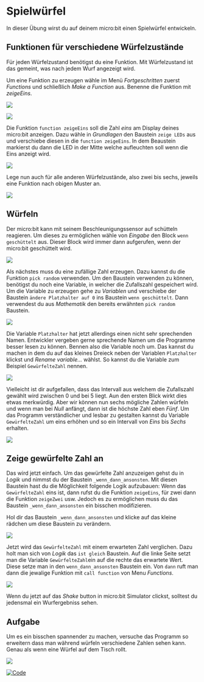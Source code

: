 # Spielwürfel

In dieser Übung wirst du auf deinem micro:bit einen Spielwürfel entwickeln.

## Funktionen für verschiedene Würfelzustände

Für jeden Würfelzustand benötigst du eine Funktion. Mit Würfelzustand ist das gemeint, was nach jedem Wurf angezeigt wird.

Um eine Funktion zu erzeugen wähle im Menü _Fortgeschritten_ zuerst _Functions_ und schließlich _Make a Function_ aus. Benenne die Funktion mit _zeigeEins_.

![](images/create_function.png)

![](images/function_show_one.png)

Die Funktion ```function zeigeEins``` soll die Zahl _eins_ am Display deines micro:bit anzeigen. Dazu wähle in _Grundlagen_ den Baustein ```zeige LEDs``` aus und verschiebe diesen in die ```function zeigeEins```. In dem Beaustein markierst du dann die LED in der Mitte welche aufleuchten soll wenn die Eins anzeigt wird.

![](images/display_shows_one.png)

Lege nun auch für alle anderen Würfelzustände, also zwei bis sechs, jeweils eine Funktion nach obigen Muster an.

![](images/all_show_functions.png)

## Würfeln

Der micro:bit kann mit seinem Beschleunigungssensor auf schütteln reagieren. Um dieses zu ermöglichen wähle von _Eingabe_ den Block ```wenn geschüttelt``` aus. Dieser Block wird immer dann aufgerufen, wenn der micro:bit geschüttelt wird.

![](images/event_when_shaken.png)

Als nächstes muss du eine zufällige Zahl erzeugen. Dazu kannst du die Funktion ```pick random``` verwenden. Um den Baustein verwenden zu können, benötigst du noch eine Variable, in welcher die Zufallszahl gespeichert wird. Um die Variable zu erzeugen gehe zu _Variablen_ und verschiebe der Baustein ```ändere Platzhalter auf 0``` ins Baustein ```wenn geschüttelt```. Dann verwendest du aus  _Mathematik_ den bereits erwähnten ```pick random``` Baustein.

![](images/add_new_random_number_variable.png)

Die Variable ```Platzhalter``` hat jetzt allerdings einen nicht sehr sprechenden Namen. Entwickler vergeben gerne sprechende Namen um die Programme besser lesen zu können. Bennen also die Variable noch um. Das kannst du machen in dem du auf das kleines Dreieck neben der Variablen ```Platzhalter``` klickst und _Rename variable..._ wählst. So kannst du die Variable zum Beispiel ```GewürfelteZahl``` nennen.

![](images/rename_variable.png)

Vielleicht ist dir aufgefallen, dass das Intervall aus welchem die Zufallszahl gewählt wird zwischen 0 und bei 5 liegt. Aun den ersten Blick wirkt dies etwas merkwürdig. Aber wir können nun sechs mögliche Zahlen würfeln und wenn man bei _Null_ anfängt, dann ist die höchste Zahl eben _Fünf_. Um das Programm verständlicher und lesbar zu gestalten kannst du Variable ```GewürfelteZahl``` um eins erhöhen und so ein Intervall von _Eins_ bis _Sechs_ erhalten.

![](images/increase_variable.png)

## Zeige gewürfelte Zahl an

Das wird jetzt einfach. Um das gewürfelte Zahl anzuzeigen gehst du in _Logik_ und nimmst du der Baustein ```_wenn_dann_ansonsten```. Mit diesen Baustein hast du die Möglichkeit folgende Logik aufzubauen: Wenn das ```GewürfelteZahl``` eins ist, dann rufst du die Funktion ```zeigeEins```, für zwei dann die Funktion ```zeigeZwei``` usw. Jedoch es zu ermöglichen muss du das Baustein ```_wenn_dann_ansonsten``` ein bisschen modifizieren. 

Hol dir das Baustein ```_wenn_dann_ansonsten``` und klicke auf das kleine rädchen um diese Baustein zu verändern.

![](images/change_when_then.png)

Jetzt wird das ```GewürfelteZahl``` mit einem erwarteten Zahl verglichen. Dazu holt man sich von _Logik_ das ```ist gleich``` Baustein. Auf die linke Seite setzt man die Variable ```GewürfelteZahl```ein auf die rechte das erwartete Wert. Diese setze man in den ```wenn_dann_ansonsten``` Baustein ein.
Von ```dann``` ruft man dann die jewalige Funktion mit ```call function``` von Menu _Functions_.

![](images/finished_when_then.png)

Wenn du jetzt auf das _Shake_ button in micro:bit Simulator clickst, solltest du jedensmal ein Wurfergebniss sehen.

## Aufgabe
Um es ein bisschen spannender zu machen, versuche das Programm so erweitern dass man während würfeln verschiedene Zahlen sehen kann. Genau als wenn eine Würfel auf dem Tisch rollt.

![](images/shake_dice_animated.gif)

<a href="https://makecode.microbit.org/_UWyCsv6xEd8W" target="_blank" rel="some text">![Code](images/code-screenshot.png)</a>